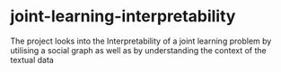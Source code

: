 # joint-learning-interpretability
The project looks into the Interpretability of a joint learning problem by utilising a social graph as well as by understanding the context of the textual data

